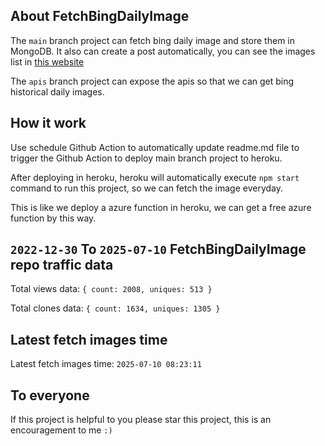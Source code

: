 ## About FetchBingDailyImage

The `main` branch project can fetch bing daily image and store them in MongoDB.
It also can create a post automatically, you can see the images list in [this website](https://oursalbum.netlify.app)

The `apis` branch project can expose the apis so that we can get bing historical daily images.

## How it work

Use schedule Github Action to automatically update readme.md file to trigger the Github Action to deploy main branch project to heroku.

After deploying in heroku, heroku will automatically execute `npm start` command to run this project, so we can fetch the image everyday.

This is like we deploy a azure function in heroku, we can get a free azure function by this way.

## `2022-12-30` To `2025-07-10` FetchBingDailyImage repo traffic data

Total views data: `{ count: 2008, uniques: 513 }`

Total clones data: `{ count: 1634, uniques: 1305 }`

## Latest fetch images time

Latest fetch images time: `2025-07-10 08:23:11`

## To everyone

If this project is helpful to you please star this project, this is an encouragement to me `:)`



